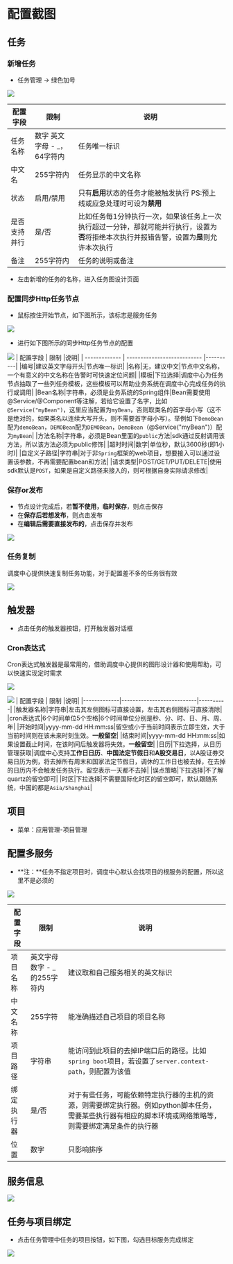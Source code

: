 # 配置截图

## 任务

### 新增任务
- 任务管理 -> 绿色加号

![](../assets/job-demo-executing-with-param-and-result.png)

|配置字段                  |限制|说明|
|--------------------------|----------|----------|
|任务名称|数字 英文字母 - _，64字符内|任务唯一标识|
|中文名|255字符内|任务显示的中文名称|
|状态|启用/禁用|只有**启用**状态的任务才能被触发执行 PS:预上线或应急处理时可设为**禁用**|
|是否支持并行|是/否|比如任务每1分钟执行一次，如果该任务上一次执行超过一分钟，那就可能并行执行，设置为**否**将拒绝本次执行并报错告警，设置为**是**则允许本次执行|
|备注|255字符内|任务的说明或备注|
- 左击新增的任务的名称，进入任务图设计页面

### 配置同步Http任务节点
- 鼠标按住开始节点，如下图所示，该标志是服务任务

![](../assets/job-append-service-task.png)

- 进行如下图所示的同步Http任务节点的配置

![](../assets/job-task-executing-with-param-and-result.png)
| 配置字段 | 限制 |说明|
| ------------- | --------------------------- |----------|
|编号|建议英文字母开头|节点唯一标识|
|名称|无，建议中文|节点中文名称，一个有意义的中文名称在告警时可快速定位问题|
|模板|下拉选择|调度中心为任务节点抽取了一些列任务模板，这些模板可以帮助业务系统在调度中心完成任务的执行或调用|
|Bean名称|字符串，必须是业务系统的Spring组件|Bean需要使用@Service/@Component等注解，若给它设置了名字，比如`@Service("myBean")`，这里应当配置为`myBean`，否则取类名的首字母小写（这不是绝对的，如果类名以连续大写开头，则不需要首字母小写）。举例如下`DemoBean`配为`demoBean`，`DEMOBean`配为`DEMOBean`，`DemoBean`（@Service("myBean")）配为`myBean`|
|方法名称|字符串，必须是Bean里面的`public`方法|sdk通过反射调用该方法，所以该方法必须为public修饰|
|超时时间|数字|单位秒，默认3600秒(即1小时)|
|自定义子路径|字符串|对于非`Spring`框架的web项目，想要接入可以通过设置该参数，不再需要配置bean和方法|
|请求类型|POST/GET/PUT/DELETE|使用sdk默认是`POST`，如果是自定义路径来接入的，则可根据自身实际请求修改|

### 保存or发布
  - 节点设计完成后，若**暂不使用，临时保存**，则点击保存
  - 在**保存后若想发布**，则点击发布
  - 在**编辑后需要直接发布的**，点击保存并发布
  
![](../assets/job-save-publish.png)

### 任务复制
调度中心提供快速复制任务功能，对于配置差不多的任务很有效

![](../assets/job-copy.png)

## 触发器
- 点击任务的触发器按钮，打开触发器对话框
### Cron表达式
Cron表达式触发器是最常用的，借助调度中心提供的图形设计器和使用帮助，可以快速实现定时需求

![](../assets/job-trigger-cron-design.png)

![](../assets/job-trigger-cron.png)
| 配置字段 | 限制 |说明|
|-------------|---------------------------|----------|
|触发器名称|字符串|左击其左侧图标可直接设置，左击其右侧图标可直接清除|
|cron表达式|6个时间单位5个空格|6个时间单位分别是秒、分、时、日、月、周、年|
|开始时间|yyyy-mm-dd HH:mm:ss|留空或小于当前时间表示立即生效，大于当前时间则在该未来时刻生效。**一般留空**|
|结束时间|yyyy-mm-dd HH:mm:ss|如果设置截止时间，在该时间后触发器将失效。**一般留空**|
|日历|下拉选择，从日历管理获取|调度中心支持**工作日日历**、**中国法定节假日**和**A股交易日**，以A股证券交易日历为例，将去掉所有周末和国家法定节假日，调休的工作日也被去掉，在去掉的日历内不会触发任务执行。留空表示一天都不去掉|
|误点策略|下拉选择|不了解quartz的留空即可|
|时区|下拉选择|不需要国际化时区的留空即可，默认跟随系统，中国的都是`Asia/Shanghai`|



## 项目
- 菜单：应用管理-项目管理

## 配置多服务
- **注：**任务不指定项目时，调度中心默认会找项目的根服务的配置，所以这里不是必须的

![](../assets/project-tree-add.png)

| 配置字段 | 限制 |说明|
|-------------|---------------------------|----------|
|项目名称|英文字母 数字 - _的255字符内|建议取和自己服务相关的英文标识|
|中文名称|255字符|能准确描述自己项目的项目名称|
|项目路径|字符串|能访问到此项目的去掉IP端口后的路径。比如`spring boot`项目，若设置了`server.context-path`，则配置为该值|
|绑定执行器|是/否|对于有些任务，可能依赖特定执行器的主机的资源，则需要绑定执行器。例如python脚本任务，需要某些执行器有相应的脚本环境或网络策略等，则需要绑定满足条件的执行器|
|位置|数字|只影响排序|

## 服务信息
![](.././assets/project-service.png)

## 任务与项目绑定
- 点击任务管理中任务的项目按钮，如下图，勾选目标服务完成绑定

![](.././assets/job-project-binding.png)
